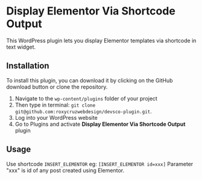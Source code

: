 #  Display Elementor Via Shortcode Output

This WordPress plugin lets you display Elementor templates via shortcode in text widget.

## Installation

To install this plugin, you can download it by clicking on the GitHub download button or clone the repository.

1. Navigate to the `wp-content/plugins` folder of your project
2. Then type in terminal: `git clone git@github.com:roxycruzwebdesign/devsco-plugin.git`. 
3. Log into your WordPress website
4. Go to Plugins and activate **Display Elementor Via Shortcode Output** plugin


## Usage

Use shortcode `INSERT_ELEMENTOR`  eg: `[INSERT_ELEMENTOR id=xxx]`
Parameter "xxx" is id of any post created using Elementor.